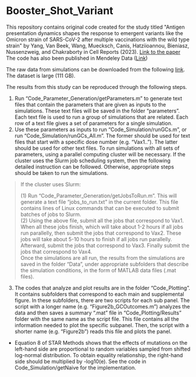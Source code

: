 # Booster_Shot_Variant
This repository contains original code created for the study titled "Antigen presentation dynamics shapes the response to emergent variants like the Omicron strain of SARS-CoV-2 after multiple vaccinations with the wild type strain" by Yang, Van Beek, Wang, Muecksch, Canis, Hatziioannou, Bieniasz, Nussenzweig, and Chakraborty in Cell Reports (2023). [Link to the paper](https://www.cell.com/cell-reports/fulltext/S2211-1247(23)00267-X) The code has also been published in Mendeley Data ([Link](https://data.mendeley.com/datasets/39bb2273yz))

The raw data from simulations can be downloaded from the following [link](https://mitprod-my.sharepoint.com/:u:/g/personal/leerang_mit_edu/EdtAr52PD-5IoVeTmPcYGXEBVk8vmUmOnXmwJ6IIxzIL_A?e=2DlfJh ). The dataset is large (111 GB).

The results from this study can be reproduced through the following steps.  
1. Run “Code_Parameter_Generation/getParameters.m” to generate text files that contain the parameters that are given as inputs to the simulations. These text files will be saved in the folder “parameters”. Each text file is used to run a group of simulations that are related. Each row of a text file gives a set of parameters for a single simulation.  
2. Use these parameters as inputs to run “Code_Simulation/runGCs.m”, or run “Code_Simulation/runGCs_All.m”. The former should be used for text files that start with a specific dose number (e.g. “Vax1..”). The latter should be used for other text files. To run simulations with all sets of parameters, using a parallel computing cluster will be necessary. If the cluster uses the Slurm job scheduling system, then the following detailed instruction can be followed. Otherwise, appropriate steps should be taken to run the simulations.  

<blockquote>
If the cluster uses Slurm:  <br/>
  
(1)	Run “Code_Parameter_Generation/getJobsToRun.m”. This will generate a text file “jobs_to_run.txt” in the current folder. This file contains lines of Linux commands that can be executed to submit batches of jobs to Slurm.  
(2)	Using the above file, submit all the jobs that correspond to Vax1. When all these jobs finish, which will take about 1-2 hours if all jobs run parallelly, then submit the jobs that correspond to Vax2. These jobs will take about 5-10 hours to finish if all jobs run parallelly. Afterward, submit the jobs that correspond to Vax3. Finally submit the jobs that correspond to Vax4.  
Once the simulations are all run, the results from the simulations are saved in the folder “Data”, under appropriate subfolders that describe the simulation conditions, in the form of MATLAB data files (.mat files).  
</blockquote>

3. The codes that analyze and plot results are in the folder “Code_Plotting”. It contains subfolders that correspond to each main and supplemental figure. In these subfolders, there are two scripts for each sub panel. The script with a longer name (e.g. “Figure2b_GCOutcomes.m”) analyzes the data and then saves a summary “.mat” file in “Code_Plotting/Results” folder with the same name as the script file. This file contains all the information needed to plot the specific subpanel. Then, the script with a shorter name (e.g. “Figure2b”) reads this file and plots the panel.

* Equation 8 of STAR Methods shows that the effects of mutations on the left-hand side are proportional to random variables sampled from shifted log-normal distribution. To obtain equality relationship, the right-hand side should be multiplied by -log10(e). See the code in Code_Simulation/getNaive for the implementation.
